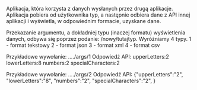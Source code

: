 Aplikacja, która korzysta z danych wysłanych przez drugą aplikacje.
Aplikacja pobiera od użytkownika typ, a następnie odbiera dane z API innej aplikacji i wyświetla, w odpowiednim formacie, uzyskane dane.

Przekazanie argumentu, a dokładniej typu (inaczej formatu) wyświetlenia danych, odbywa się poprzez podanie: /nowy/tutajtyp.
Wyróżniamy 4 typy.
1 - format tekstowy
2 - format json
3 - format xml
4 - format csv

Przykładowe wywołanie: ..../args/1
Odpowiedź API: upperLetters:2 lowerLetters:8 numbers:2 specialCharacters:2

Przykładowe wywołanie: ..../args/2
Odpowiedź API: {"upperLetters":"2",
"lowerLetters":"8",
"numbers":"2",
"specialCharacters":"2",
}